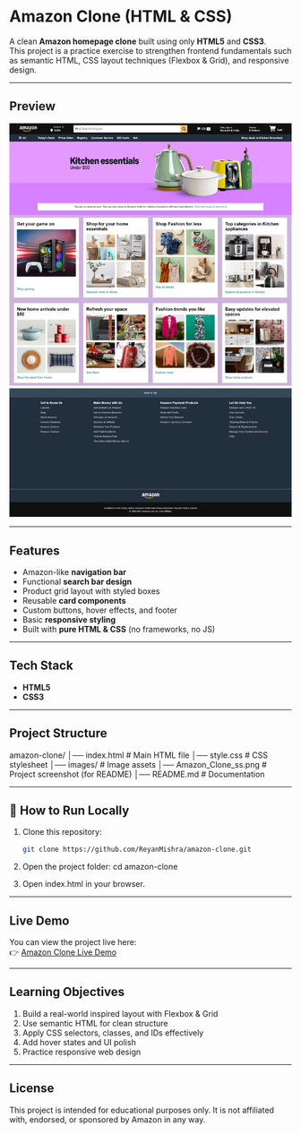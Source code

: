 # Amazon Clone (HTML & CSS)

A clean **Amazon homepage clone** built using only **HTML5** and **CSS3**.  
This project is a practice exercise to strengthen frontend fundamentals such as semantic HTML, CSS layout techniques (Flexbox & Grid), and responsive design.

---

## Preview
![Amazon Clone Screenshot](Amazon_Clone_ss.png)  

---

## Features
-  Amazon-like **navigation bar**
-  Functional **search bar design**
-  Product grid layout with styled boxes
-  Reusable **card components**
-  Custom buttons, hover effects, and footer
-  Basic **responsive styling**
-  Built with **pure HTML & CSS** (no frameworks, no JS)

---

## Tech Stack
- **HTML5**
- **CSS3**

---

## Project Structure
amazon-clone/
│── index.html           # Main HTML file
│── style.css            # CSS stylesheet
│── images/              # Image assets
│── Amazon_Clone_ss.png  # Project screenshot (for README)
│── README.md            # Documentation

---

## 🔧 How to Run Locally
1. Clone this repository:
   ```bash
   git clone https://github.com/ReyanMishra/amazon-clone.git
   
2. Open the project folder:
   cd amazon-clone

3. Open index.html in your browser.
   
---

## Live Demo

You can view the project live here:  
👉 [Amazon Clone Live Demo](https://ReyanMishra.github.io/amazon-clone/)

---

## Learning Objectives

1. Build a real-world inspired layout with Flexbox & Grid
2. Use semantic HTML for clean structure
3. Apply CSS selectors, classes, and IDs effectively
4. Add hover states and UI polish
5. Practice responsive web design

---

## License

This project is intended for educational purposes only.
It is not affiliated with, endorsed, or sponsored by Amazon in any way.
